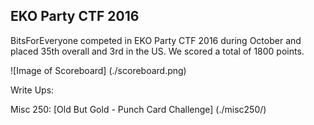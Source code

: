 ## EKO Party CTF 2016


BitsForEveryone competed in EKO Party CTF 2016 during October and placed 35th overall and 3rd in the US. We scored a total of 1800 points.

![Image of Scoreboard] (./scoreboard.png)


Write Ups:

Misc 250: [Old But Gold - Punch Card Challenge]  (./misc250/)
